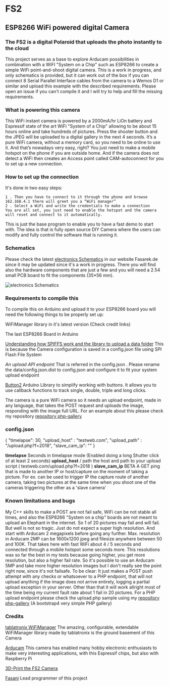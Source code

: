 # FS2
## ESP8266 WiFi powered digital Camera

### The FS2 is a digital Polaroid that uploads the photo instantly to the cloud
This project serves as a base to explore Arducam possibilities in combination with a WiFI "System on a Chip" such as ESP8266 to create a simple WiFi point-and-shoot digital camera.
This is a work in progress, and only schematics is provided, but it can work out of the box if you can connect 8 Serial Parallel Interface cables from the camera to a Wemos D1 or similar and upload this example with the described requirements. Please open an issue if you can't compile it and I will try to help and fill the missing requirements.

### What is powering this camera
This WiFi instant camera is powered by a 2000mA/hr LiOn battery and Espressif state of the art WiFi "System of a Chip" allowing to be about 15 hours online and take hundreds of pictures.
Press the shooter button and the JPEG will be uploaded to a digital gallery in the next 4 seconds. It’s a pure WiFi camera, without a memory card, so you need to be online to use it. And that’s nowadays very easy, right? You just need to make a mobile hotspot on the phone if you are outside home. And if the camera does not detect a WiFi then creates an Access point called CAM-autoconnect for you to set up a new connection. 

### How to set up the connection
It's done in two easy steps:

    1 . Then you have to connect to it through the phone and browse 162.168.4.1 there will greet you a “WiFi manager”
    2 . Select a WiFi and write the credentials to make a connection
    You are all set, you just need to enable the hotspot and the camera will reset and connect to it automatically.

This is just the base program to enable you to have a fast demo to start with. The idea is that is fully open source DIY Camera where the users can modify and fully control the software that is running it. 

### Schematics
Please check the latest [electronics Schematics](https://fasarek.de/fs2-digital-camera.php) in our website Fasarek.de since it may be updated since it's a work in progress. There you will find also the hardware components that are just a few and you will need a 2.54 small PCB board to fit the components (35*56 mm).

![electronics Schematics](https://fasarek.de/assets/fs2/Schematic_FS2-Camera_FS2_201810.png)

### Requirements to compile this
To compile this on Arduino and upload it to your ESP8266 board you will need the following things to be properly set up:

   WiFiManager library in it's latest version (Check credit links)

   The last ESP8266 Board in Arduino

   [Understanding how SPIFFS work and the library to upload a data folder](http://esp8266.github.io/Arduino/versions/2.0.0/doc/filesystem.html) This is because the Camera configuration is saved in a config.json file using SPI Flash File System 

   *An upload API endpoint* That is referred in the config.json . Please rename the data/config.json.dist to config.json and configure it to fit your system upload endpoint

   [Button2](https://github.com/LennartHennigs/Button2) Arduino Library to simplify working with buttons. It allows you to use callback functions to track single, double, triple and long clicks.

   The camera is a pure WiFi camera so it needs an upload endpoint, made in any language, that takes the POST request and uploads the image, responding with the image full URL. For an example about this please check my repository [repository php-gallery](https://github.com/martinberlin/php-gallery)

### config.json

   {
   "timelapse":    30,
   "upload_host" : "testweb.com",
   "upload_path" : "/upload.php?f=2018",
   "slave_cam_ip": ""
   }

**timelapse**   Seconds in timelapse mode (Enabled doing a long Shutter click of at least 2 seconds)
**upload_host** / path   the host and path to your upload script ( testweb.com/upload.php?f=2018 )
**slave_cam_ip**  BETA A GET ping that is made to another IP or host/capture on the moment of taking a picture. For ex. can be used to trigger IP the capture route of another camera, taking two pictures at the same time when you shoot one of the cameras triggering the other as a 'slave camera'

### Known limitations and bugs
My C++ skills to make a POST are not fail safe, WiFi can be not stable all times, and also the ESP8266 "System on a chip" boards are not meant to upload an Elephant in the internet. So 1 of 20 pictures may fail and will fail.
But well is not so tragic. Just do not expect a super high resolution. And start with Arducam 2 megapixels before going any further.
Max. resolution in Arducam 2MP can be 1600x1200 jpeg and filesize anywhere between 50 and 100K.
That takes here with fast WiFi about 4 / 5 seconds and connected through a mobile hotspot some seconds more. This resolutions was so far the best in my tests because going higher, you get more resolution, but also a higher fail rate. So it's possible to use an Arducam 5MP and take more higher resolution images but I don't really see the point right now, since it's not failsafe. 
To be clear: It just makes a POST push attempt with any checks or whatsoever to a PHP endpoint, that will not upload anything if the image does not arrive entirely, logging a partial upload exception in your server. Other than that it will work allright most of the time being my current fault rate about 1 fail in 20 pictures. 
For a PHP upload endpoint please check the upload.php sample using my 
[repository php-gallery](https://github.com/martinberlin/php-gallery) (A bootstrap4 very simple PHP gallery)

### Credits

[tablatronix WiFiManager](https://github.com/tzapu/WiFiManager) The amazing, configurable, extendable WiFiManager library made by tablatronix is the ground basement of this Camera

[Arducam](http://www.arducam.com) This camera has enabled many hobby electronic enthusiasts to make very interesting applications, with this Espressif chips, but also with Raspberry Pi

[3D-Print the FS2 Camera](https://www.thingiverse.com/thing:3135141) 

[Fasani](https://fasani.de) Lead programmer of this project

